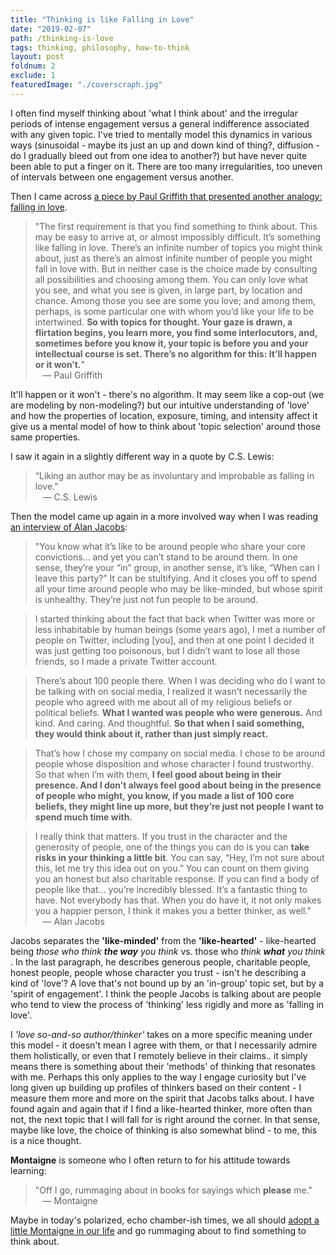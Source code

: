 ```yaml
---
title: "Thinking is like Falling in Love"
date: "2019-02-07"
path: /thinking-is-love
tags: thinking, philosophy, how-to-think
layout: post
foldnum: 2
exclude: 1
featuredImage: "./coverscraph.jpg"
---
```


I often find myself thinking about 'what I think about' and the irregular periods of intense engagement versus a general indifference associated with any given topic. I've tried to mentally model this dynamics in various ways (sinusoidal - maybe its just an up and down kind of thing?, diffusion - do I gradually bleed out from one idea to another?) but have never quite been able to put a finger on it. There are too many irregularities, too uneven of intervals between one engagement versus another.

Then I came across [a piece by Paul Griffith that presented another analogy: falling in love](https://www.firstthings.com/article/2018/05/letter-to-an-aspiring-intellectual).

> "The first requirement is that you find something to think about. This may be easy to arrive at, or almost impossibly difficult. It’s something like falling in love. There’s an infinite number of topics you might think about, just as there’s an almost infinite number of people you might fall in love with. But in neither case is the choice made by consulting all possibilities and choosing among them. You can only love what you see, and what you see is given, in large part, by location and chance. Among those you see are some you love; and among them, perhaps, is some particular one with whom you’d like your life to be intertwined. **So with topics for thought. Your gaze is drawn, a flirtation begins, you learn more, you find some interlocutors, and, sometimes before you know it, your topic is before you and your intellectual course is set. There’s no algorithm for this: It’ll happen or it won’t.**" <br />&nbsp;&nbsp; &mdash; Paul Griffith

It'll happen or it won't - there's no algorithm. It may seem like a cop-out (we are modeling by non-modeling?) but our intuitive understanding of 'love' and how the properties of location, exposure, timing, and intensity affect it give us a mental model of how to think about 'topic selection' around those same properties.

I saw it again in a slightly different way in a quote by C.S. Lewis:
> “Liking an author may be as involuntary and improbable as falling in love.” <br />&nbsp;&nbsp; &mdash; C.S. Lewis

Then the model came up again in a more involved way when I was reading [an interview of Alan Jacobs](https://austinkleon.com/2018/03/31/like-minded-vs-like-hearted/):

> "You know what it’s like to be around people who share your core convictions… and yet you can’t stand to be around them. In one sense, they’re your “in” group, in another sense, it’s like, “When can I leave this party?” It can be stultifying. And it closes you off to spend all your time around people who may be like-minded, but whose spirit is unhealthy. They’re just not fun people to be around.

> I started thinking about the fact that back when Twitter was more or less inhabitable by human beings (some years ago), I met a number of people on Twitter, including [you], and then at one point I decided it was just getting too poisonous, but I didn’t want to lose all those friends, so I made a private Twitter account.

> There’s about 100 people there. When I was deciding who do I want to be talking with on social media, I realized it wasn’t necessarily the people who agreed with me about all of my religious beliefs or political beliefs. **What I wanted was people who were generous.** And kind. And caring. And thoughtful. **So that when I said something, they would think about it, rather than just simply react.**

> That’s how I chose my company on social media. I chose to be around people whose disposition and whose character I found trustworthy. So that when I’m with them, **I feel good about being in their presence. And I don’t always feel good about being in the presence of people who might, you know, if you made a list of 100 core beliefs, they might line up more, but they’re just not people I want to spend much time with.**

> I really think that matters. If you trust in the character and the generosity of people, one of the things you can do is you can **take risks in your thinking a little bit**. You can say, “Hey, I’m not sure about this, let me try this idea out on you.” You can count on them giving you an honest but also charitable response. If you can find a body of people like that… you’re incredibly blessed. It’s a fantastic thing to have. Not everybody has that. When you do have it, it not only makes you a happier person, I think it makes you a better thinker, as well."
<br />&nbsp;&nbsp; &mdash; Alan Jacobs

Jacobs separates the **'like-minded'** from the **'like-hearted'** - like-hearted being *those who think* ***the way*** *you think* vs. those who *think* ***what*** *you think* . In the last paragraph, he describes generous people, charitable people, honest people, people whose character you trust - isn't he describing a kind of 'love'? A love that's not bound up by an 'in-group' topic set, but by a 'spirit of engagement'. I think the people Jacobs is talking about are people who tend to view the process of 'thinking' less rigidly and more as 'falling in love'.

I *'love so-and-so author/thinker'* takes on a more specific meaning under this model - it doesn't mean I agree with them, or that I necessarily admire them holistically, or even that I remotely believe in their claims.. it simply means there is something about their 'methods' of thinking that resonates with me. Perhaps this only applies to the way I engage curiosity but I've long given up building up profiles of thinkers based on their content - I measure them more and more on the spirit that Jacobs talks about. I have found again and again that if I find a like-hearted thinker, more often than not, the next topic that I will fall for is right around the corner. In that sense, maybe like love, the choice of thinking is also somewhat blind - to me, this is a nice thought. 

**Montaigne** is someone who I often return to for his attitude towards learning:
> "Off I go, rummaging about in books for sayings which **please** me." <br />&nbsp;&nbsp; &mdash; Montaigne

Maybe in today's polarized, echo chamber-ish times, we all should [adopt a little Montaigne in our life](https://www.amazon.com/How-Live-Montaigne-Question-Attempts/dp/1590514831) and go rummaging about to find something to think about.

